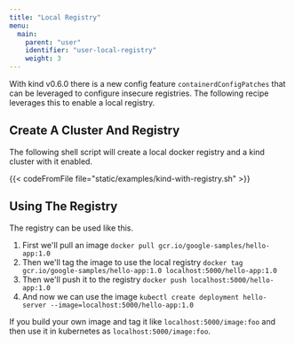```yaml
---
title: "Local Registry"
menu:
  main:
    parent: "user"
    identifier: "user-local-registry"
    weight: 3
---
```


With kind v0.6.0 there is a new config feature `containerdConfigPatches` that can
be leveraged to configure insecure registries.
The following recipe leverages this to enable a local registry.

## Create A Cluster And Registry

The following shell script will create a local docker registry and a kind cluster
with it enabled.

{{< codeFromFile file="static/examples/kind-with-registry.sh" >}}

## Using The Registry

The registry can be used like this.

1. First we'll pull an image `docker pull gcr.io/google-samples/hello-app:1.0`
2. Then we'll tag the image to use the local registry `docker tag gcr.io/google-samples/hello-app:1.0 localhost:5000/hello-app:1.0`
3. Then we'll push it to the registry `docker push localhost:5000/hello-app:1.0`
4. And now we can use the image `kubectl create deployment hello-server --image=localhost:5000/hello-app:1.0`

If you build your own image and tag it like `localhost:5000/image:foo` and then use
it in kubernetes as `localhost:5000/image:foo`.
